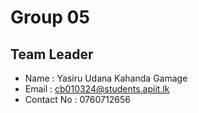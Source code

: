 # Group 05

## Team Leader
- Name : Yasiru Udana Kahanda Gamage
- Email : cb010324@students.apiit.lk
- Contact No : 0760712656